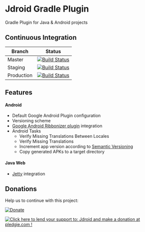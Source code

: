 # Jdroid Gradle Plugin
Gradle Plugin for Java & Android projects

## Continuous Integration
|Branch|Status|
| ------------- | ------------- |
|Master|[![Build Status](https://travis-ci.org/maxirosson/jdroid-gradle-plugin.svg?branch=master)](https://travis-ci.org/maxirosson/jdroid-gradle-plugin)|
|Staging|[![Build Status](https://api.travis-ci.org/maxirosson/jdroid-gradle-plugin.svg?branch=staging)](https://travis-ci.org/maxirosson/jdroid-gradle-plugin)|
|Production|[![Build Status](https://api.travis-ci.org/maxirosson/jdroid-gradle-plugin.svg?branch=production)](https://travis-ci.org/maxirosson/jdroid-gradle-plugin)|

## Features

#### Android
 * Default Google Android Plugin configuration
 * Versioning scheme
 * [Google Android Ribbonizer plugin](https://github.com/gfx/gradle-android-ribbonizer-plugin) integration
 * Android Tasks
    * Verify Missing Translations Between Locales
    * Verify Missing Translations
    * Increment app version according to [Semantic Versioning](http://semver.org/)
    * Copy generated APKs to a target directory
    
#### Java Web
 * [Jetty](http://eclipse.org/jetty) integration

## Donations
Help us to continue with this project:

[![Donate](https://www.paypalobjects.com/en_US/i/btn/btn_donate_LG.gif)](https://www.paypal.com/cgi-bin/webscr?cmd=_s-xclick&hosted_button_id=2UEBTRTSCYA9L)

<a href='https://pledgie.com/campaigns/30030'><img alt='Click here to lend your support to: Jdroid and make a donation at pledgie.com !' src='https://pledgie.com/campaigns/30030.png?skin_name=chrome' border='0' ></a>
